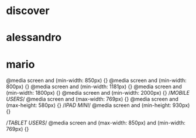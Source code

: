 # discover

# alessandro

# mario

@media screen and (min-width: 850px) {}
@media screen and (min-width: 800px) {}
@media screen and (min-width: 1181px) {}
@media screen and (min-width: 1800px) {}
@media screen and (min-width: 2000px) {}
/*MOBILE USERS*/
@media screen and (max-width: 769px) {}
@media screen and (max-height: 580px) {}
/*IPAD MINI*/
  @media screen and (min-height: 930px) {}

/*TABLET USERS*/
@media screen and (max-width: 850px) and (min-width: 769px) {}




